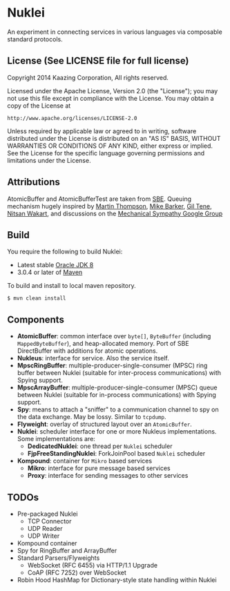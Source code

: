 # Nuklei

An experiment in connecting services in various languages via composable standard protocols.

## License (See LICENSE file for full license)

Copyright 2014 Kaazing Corporation, All rights reserved.

Licensed under the Apache License, Version 2.0 (the "License");
you may not use this file except in compliance with the License.
You may obtain a copy of the License at

    http://www.apache.org/licenses/LICENSE-2.0

Unless required by applicable law or agreed to in writing, software
distributed under the License is distributed on an "AS IS" BASIS,
WITHOUT WARRANTIES OR CONDITIONS OF ANY KIND, either express or implied.
See the License for the specific language governing permissions and
limitations under the License.

## Attributions

AtomicBuffer and AtomicBufferTest are taken from [SBE](https://github.com/real-logic/simple-binary-encoding).
Queuing mechanism hugely inspired by [Martin Thompson](https://github.com/mjpt777),
[Mike Barker](https://github.com/mikeb01),
[Gil Tene](https://github.com/giltene), [Nitsan Wakart](https://github.com/nitsanw), and discussions on the
[Mechanical Sympathy Google Group](https://groups.google.com/forum/#!forum/mechanical-sympathy)

## Build

You require the following to build Nuklei:

* Latest stable [Oracle JDK 8](http://www.oracle.com/technetwork/java/)
* 3.0.4 or later of [Maven](http://maven.apache.org/)

To build and install to local maven repository.

    $ mvn clean install

## Components

- __AtomicBuffer__: common interface over `byte[]`, `ByteBuffer` (including `MappedByteBuffer`),
and heap-allocated memory. Port of SBE DirectBuffer with additions for atomic operations.
- __Nukleus__: interface for service. Also the service itself.
- __MpscRingBuffer__: multiple-producer-single-consumer (MPSC) ring buffer between Nuklei (suitable for inter-process communications)
with Spying support.
- __MpscArrayBuffer__: multiple-producer-single-consumer (MPSC) queue between Nuklei (suitable for in-process communications) with
Spying support.
- __Spy__: means to attach a "sniffer" to a communication channel to spy on the data exchange. May be lossy. Similar to
`tcpdump`.
- __Flyweight__: overlay of structured layout over an `AtomicBuffer`.
- __Nuklei__: scheduler interface for one or more Nukleus implementations. Some implementations are:
    - __DedicatedNuklei__: one thread per `Nuklei` scheduler
    - __FjpFreeStandingNuklei__: ForkJoinPool based `Nuklei` scheduler
- __Kompound__: container for `Mikro` based services
    - __Mikro__: interface for pure message based services
    - __Proxy__: interface for sending messages to other services

## TODOs

- Pre-packaged Nuklei
    - TCP Connector
    - UDP Reader
    - UDP Writer
- Kompound container
- Spy for RingBuffer and ArrayBuffer
- Standard Parsers/Flyweights
    - WebSocket (RFC 6455) via HTTP/1.1 Upgrade
    - CoAP (RFC 7252) over WebSocket
- Robin Hood HashMap for Dictionary-style state handling within Nuklei
